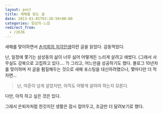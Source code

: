```yaml
---
layout: post
title: 새해를 맞는 글
date: 2013-01-01T03:20:50+00:00
categories: 일상의-느낌
redirect_from:
  - /2636
---
```


새해를 맞이하면서 <a href="https://www.facebook.com/jaykwonpark/posts/426288094108417">손석희의 지각인생</a>이란 글을 읽었다. 감동먹었다.

난, 일정에 쫓기는 삼성동의 삶이 너무 싫어 어떻게든 느리게 살려고 애썼다. (그래서 사무실도 강북으로 고집하고 있다.... ?) 그리고, 어느만큼 성공하기도 했다. 블로그 10년차를 맞이하며 저 글을 펌질해두는 것으로 새해 포스팅을 대신하려했으나, 몇마디만 더 적자면...

 

> 난, 마흔이 넘게 살았지만, 아직도 어떻게 살아야 하는지 모른다.

다만, 아직 하고 싶은 것은 있다.

 

그래서 은퇴자처럼 한갓지던 생활은 잠시 접어두고, 조금만 더 달려보기로 했다.
